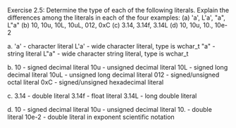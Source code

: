 Exercise 2.5:
Determine the type of each of the following literals. Explain
the differences among the literals in each of the four examples:
(a) 'a', L'a', "a", L"a"
(b) 10, 10u, 10L, 10uL, 012, 0xC
(c) 3.14, 3.14f, 3.14L
(d) 10, 10u, 10., 10e-2

a. 'a' - character literal
   L'a' - wide character literal, type is wchar_t
   "a" - string literal
   L"a" - wide character string literal, type is wchar_t

b. 10 - signed decimal literal
   10u - unsigned decimal literal
   10L - signed long decimal literal
   10uL - unsigned long decimal literal
   012 - signed/unsigned octal literal
   0xC - signed/unsigned hexadecimal literal

c. 3.14 - double literal
   3.14f - float literal
   3.14L - long double literal

d. 10 - signed decimal literal
   10u - unsigned decimal literal
   10. - double literal
   10e-2 - double literal in exponent scientific notation

